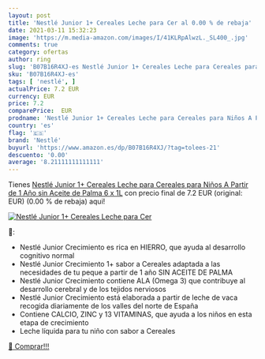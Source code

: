 ```yaml
---
layout: post
title: 'Nestlé Junior 1+ Cereales Leche para Cer al 0.00 % de rebaja'
date: 2021-03-11 15:32:23
image: 'https://m.media-amazon.com/images/I/41KLRpAlwzL._SL400_.jpg'
comments: true
category: ofertas
author: ring
slug: 'B07B16R4XJ-es Nestlé Junior 1+ Cereales Leche para Cereales para Niños A...'
sku: 'B07B16R4XJ-es'
tags: [ 'nestlé', ]
actualPrice: 7.2 EUR
currency: EUR
price: 7.2
comparePrice:  EUR
prodname: 'Nestlé Junior 1+ Cereales Leche para Cereales para Niños A Partir de 1 Año  sin Aceite de Palma  6 x 1L'
country: 'es'
flag: '🇪🇸'
brand: 'Nestlé'
buyurl: 'https://www.amazon.es/dp/B07B16R4XJ/?tag=tolees-21'
descuento: '0.00'
average: '8.21111111111111'
---
```


Tienes [Nestlé Junior 1+ Cereales Leche para Cereales para Niños A Partir de 1 Año  sin Aceite de Palma  6 x 1L](https://www.amazon.es/dp/B07B16R4XJ/?tag=tolees-21) con precio final de  7.2 EUR (original:  EUR) (0.00 %  de rebaja) aqui!

[![Nestlé Junior 1+ Cereales Leche para Cer](https://m.media-amazon.com/images/I/41KLRpAlwzL._SL400_.jpg)](https://www.amazon.es/dp/B07B16R4XJ/?tag=tolees-21)

🔎:

- Nestlé Junior Crecimiento es rica en HIERRO, que ayuda al desarrollo cognitivo normal
- Nestlé Junior Crecimiento 1+ sabor a Cereales adaptada a las necesidades de tu peque a partir de 1 año SIN ACEITE DE PALMA
- Nestlé Junior Crecimiento contiene ALA (Omega 3) que contribuye al desarrollo cerebral y de los tejidos nerviosos
- Nestlé Junior Crecimiento está elaborada a partir de leche de vaca recogida diariamente de los valles del norte de España
- Contiene CALCIO, ZINC y 13 VITAMINAS, que ayuda a los niños en esta etapa de crecimiento
- Leche líquida para tu niño con sabor a Cereales

[🛒 Comprar!!!](https://www.amazon.es/dp/B07B16R4XJ/?tag=tolees-21)
